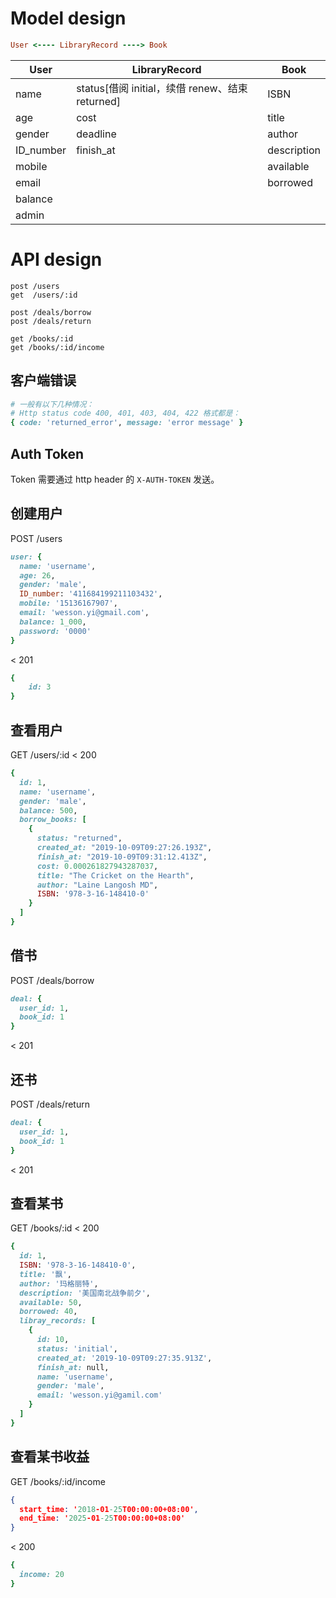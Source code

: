 # Model design

``` ruby
User <---- LibraryRecord ----> Book
```

| User      | LibraryRecord                                   | Book        |
| --------- | ----------------------------------------------- | ----------- |
| name      | status[借阅 initial，续借 renew、结束 returned] | ISBN        |
| age       | cost                                            | title       |
| gender    | deadline                                        | author      |
| ID_number | finish_at                                       | description |
| mobile    |                                                 | available   |
| email     |                                                 | borrowed    |
| balance   |                                                 |             |
| admin     |                                                 |             |


# API design

```
post /users
get  /users/:id

post /deals/borrow
post /deals/return

get /books/:id
get /books/:id/income
```

## 客户端错误
```ruby
# 一般有以下几种情况：
# Http status code 400, 401, 403, 404, 422 格式都是：
{ code: 'returned_error', message: 'error message' }
```

## Auth Token
Token 需要通过 http header 的 `X-AUTH-TOKEN` 发送。

## 创建用户
POST /users
``` ruby
user: {
  name: 'username',
  age: 26,
  gender: 'male',
  ID_number: '411684199211103432',
  mobile: '15136167907',
  email: 'wesson.yi@gmail.com',
  balance: 1_000,
  password: '0000'
}
```
< 201
```ruby
{
    id: 3
}
```


## 查看用户
GET /users/:id
< 200

```ruby
{
  id: 1,
  name: 'username',
  gender: 'male',
  balance: 500,
  borrow_books: [
    {
      status: "returned",
      created_at: "2019-10-09T09:27:26.193Z",
      finish_at: "2019-10-09T09:31:12.413Z",
      cost: 0.000261827943287037,    
      title: "The Cricket on the Hearth",
      author: "Laine Langosh MD",
      ISBN: '978-3-16-148410-0'
    }
  ]
}
```

## 借书
POST /deals/borrow
```ruby
deal: {
  user_id: 1,
  book_id: 1
}
```
< 201

## 还书
POST /deals/return
```ruby
deal: {
  user_id: 1,
  book_id: 1
}
```
< 201

## 查看某书
GET /books/:id
< 200
```ruby
{
  id: 1,
  ISBN: '978-3-16-148410-0',
  title: '飘',
  author: '玛格丽特',
  description: '美国南北战争前夕',
  available: 50,
  borrowed: 40,
  libray_records: [
    { 
      id: 10,
      status: 'initial',
      created_at: '2019-10-09T09:27:35.913Z',
      finish_at: null,
      name: 'username',
      gender: 'male',
      email: 'wesson.yi@gamil.com'
    }
  ]
}
```
## 查看某书收益
GET /books/:id/income
```json
{
  start_time: '2018-01-25T00:00:00+08:00',
  end_time: '2025-01-25T00:00:00+08:00'
}
```
< 200
```ruby
{
  income: 20
}
```
